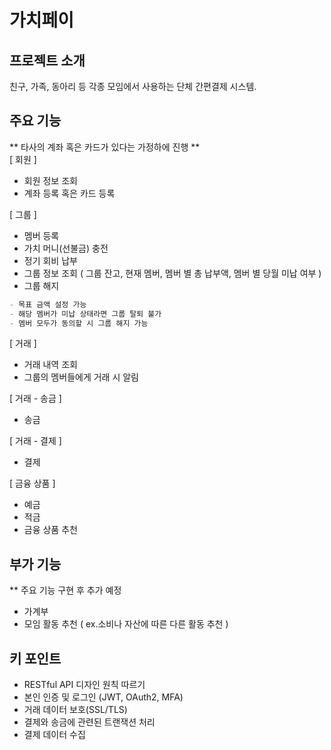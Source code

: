# 가치페이

## 프로젝트 소개
친구, 가족, 동아리 등 각종 모임에서 사용하는 단체 간편결제 시스템.

## 주요 기능

** 타사의 계좌 혹은 카드가 있다는 가정하에 진행 **<br>
[ 회원 ]
- 회원 정보 조회
- 계좌 등록 혹은 카드 등록

[ 그룹 ]
- 멤버 등록
- 가치 머니(선불금) 충전
- 정기 회비 납부
- 그룹 정보 조회 ( 그룹 잔고, 현재 멤버, 멤버 별 총 납부액, 멤버 별 당월 미납 여부 )
- 그룹 해지

```markdown
- 목표 금액 설정 가능
- 해당 멤버가 미납 상태라면 그룹 탈퇴 불가
- 멤버 모두가 동의할 시 그룹 해지 가능
```

[ 거래 ]
- 거래 내역 조회
- 그룹의 멤버들에게 거래 시 알림

[ 거래 - 송금 ]
- 송금

[ 거래 - 결제 ]
- 결제

[ 금융 상품 ]
- 예금
- 적금
- 금융 상품 추천

## 부가 기능 
** 주요 기능 구현 후 추가 예정 

- 가계부
- 모임 활동 추천 ( ex.소비나 자산에 따른 다른 활동 추천 )

## 키 포인트 
- RESTful API 디자인 원칙 따르기
- 본인 인증 및 로그인 (JWT, OAuth2, MFA)
- 거래 데이터 보호(SSL/TLS)
- 결제와 송금에 관련된 트랜잭션 처리
- 결제 데이터 수집
